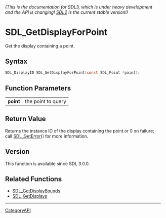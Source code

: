 ###### (This is the documentation for SDL3, which is under heavy development and the API is changing! [SDL2](https://wiki.libsdl.org/SDL2/) is the current stable version!)
# SDL_GetDisplayForPoint

Get the display containing a point.

## Syntax

```c
SDL_DisplayID SDL_GetDisplayForPoint(const SDL_Point *point);

```

## Function Parameters

|               |                    |
| ------------- | ------------------ |
| **point**     | the point to query |

## Return Value

Returns the instance ID of the display containing the point or 0 on
failure; call [SDL_GetError](SDL_GetError)() for more information.

## Version

This function is available since SDL 3.0.0.

## Related Functions

* [SDL_GetDisplayBounds](SDL_GetDisplayBounds)
* [SDL_GetDisplays](SDL_GetDisplays)

----
[CategoryAPI](CategoryAPI)

